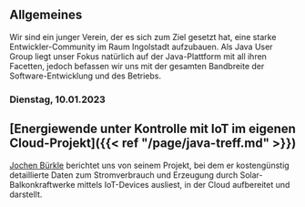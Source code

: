 ## Allgemeines

Wir sind ein junger Verein, der es sich zum Ziel gesetzt hat, eine starke Entwickler-Community im Raum Ingolstadt aufzubauen.
Als Java User Group liegt unser Fokus natürlich auf der Java-Plattform mit all ihren Facetten, jedoch befassen wir uns mit der gesamten Bandbreite der Software-Entwicklung und des Betriebs.

### Dienstag, 10.01.2023
## [Energiewende unter Kontrolle mit IoT im eigenen Cloud-Projekt]({{< ref "/page/java-treff.md" >}})

[Jochen Bürkle](https://www.linkedin.com/in/jochen-b%C3%BCrkle-ab694720/) berichtet uns von seinem Projekt, bei dem er kostengünstig detaillierte Daten zum Stromverbrauch und Erzeugung durch Solar-Balkonkraftwerke mittels IoT-Devices ausliest, in der Cloud aufbereitet  und darstellt.
